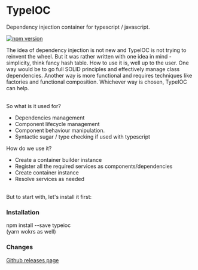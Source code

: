 TypeIOC
=======
Dependency injection container for typescript / javascript.

[![npm version](https://badge.fury.io/js/typeioc.svg)](https://badge.fury.io/js/typeioc)


The idea of dependency injection is not new and TypeIOC is not trying to reinvent the wheel. But it was rather written with one idea in mind - simplicity, think fancy hash table.
How to use it is, well up to the user. One way would be to go full SOLID principles and effectively manage class dependencies. Another way is more functional and requires techniques like factories and functional composition. Whichever way is chosen, TypeIOC can help.

<br/>
So what is it used for?

*   Dependencies management
*   Component lifecycle management
*   Component behaviour manipulation.
*   Syntactic sugar / type checking if used with typescript


How do we use it?

*   Create a container builder instance
*   Register all the required services as components/dependencies
*   Create container instance
*   Resolve services as needed

<br/>
But to start with, let's install it first:

### Installation
npm install --save typeioc
<br/>(yarn wokrs as well)


### Changes
[Github releases page](https://github.com/maxgherman/TypeIOC/releases)